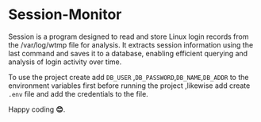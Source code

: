 # Session-Monitor

Session is a program designed to read and store Linux login records from the /var/log/wtmp file for analysis. 
It extracts session information using the last command and saves it to a database, enabling efficient querying and analysis of login activity over time.

To use the project create add `DB_USER` ,`DB_PASSWORD`,`DB_NAME`,`DB_ADDR` to the environment variables first before running the project ,likewise add create `.env` file and add the credentials to the file.

Happy coding  **😊**.